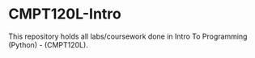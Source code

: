 # CMPT120L-Intro
This repository holds all labs/coursework done in Intro To Programming (Python) - (CMPT120L).
